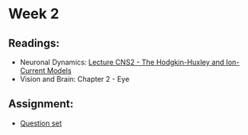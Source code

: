 # Week 2

## Readings:
* Neuronal Dynamics: [Lecture CNS2 - The Hodgkin-Huxley and Ion-Current Models](https://youtube.com/playlist?list=PL7SYVykTNxXa0ghh9zj2-Anneld4BoTlC)
* Vision and Brain: Chapter 2 - Eye

## Assignment:
* [Question set](Summer_23_Week_2_Question_Set.pdf)
